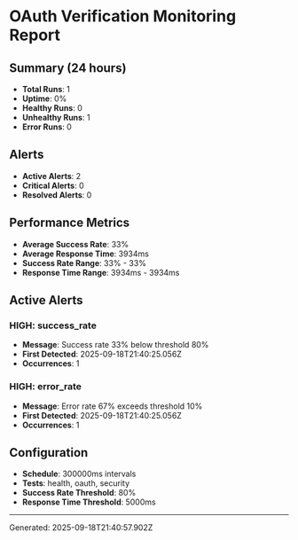# OAuth Verification Monitoring Report

## Summary (24 hours)
- **Total Runs**: 1
- **Uptime**: 0%
- **Healthy Runs**: 0
- **Unhealthy Runs**: 1
- **Error Runs**: 0

## Alerts
- **Active Alerts**: 2
- **Critical Alerts**: 0
- **Resolved Alerts**: 0

## Performance Metrics
- **Average Success Rate**: 33%
- **Average Response Time**: 3934ms
- **Success Rate Range**: 33% - 33%
- **Response Time Range**: 3934ms - 3934ms



## Active Alerts

### HIGH: success_rate
- **Message**: Success rate 33% below threshold 80%
- **First Detected**: 2025-09-18T21:40:25.056Z
- **Occurrences**: 1

### HIGH: error_rate
- **Message**: Error rate 67% exceeds threshold 10%
- **First Detected**: 2025-09-18T21:40:25.056Z
- **Occurrences**: 1


## Configuration
- **Schedule**: 300000ms intervals
- **Tests**: health, oauth, security
- **Success Rate Threshold**: 80%
- **Response Time Threshold**: 5000ms

---
Generated: 2025-09-18T21:40:57.902Z
